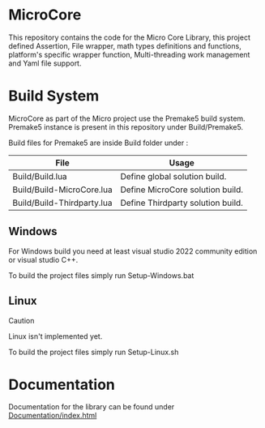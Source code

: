 # MicroCore
This repository contains the code for the Micro Core Library, this project defined Assertion, File wrapper, math types definitions and functions, platform's specific wrapper function, Multi-threading work management and Yaml file support.

# Build System
MicroCore as part of the Micro project use the Premake5 build system. Premake5 instance is present in this repository under Build/Premake5.

Build files for Premake5 are inside Build folder under :

| File  					  | Usage 							  |
| --------------------------- | --------------------------------- |
| Build/Build.lua  			  | Define global solution build. 	  |
| Build/Build-MicroCore.lua   | Define MicroCore solution build.  |
| Build/Build-Thirdparty.lua  | Define Thirdparty solution build. |

## Windows
For Windows build you need at least visual studio 2022 community edition or visual studio C++.

To build the project files simply run Setup-Windows.bat

## Linux
> [!CAUTION]
> Linux isn't implemented yet.

To build the project files simply run Setup-Linux.sh

# Documentation
Documentation for the library can be found under [Documentation/index.html](./Documentation/index.html)
